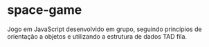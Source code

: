 # space-game
Jogo em JavaScript desenvolvido em grupo, seguindo princípios de orientação a objetos e utilizando a estrutura de dados TAD fila.
